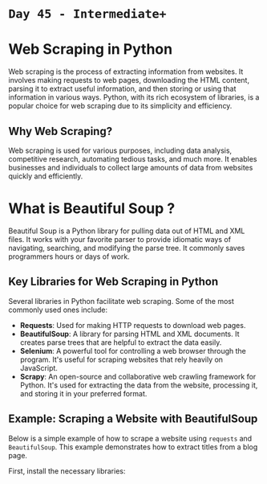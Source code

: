 # `Day 45 - Intermediate+`

# Web Scraping in Python

Web scraping is the process of extracting information from websites. It involves making requests to web pages, downloading the HTML content, parsing it to extract useful information, and then storing or using that information in various ways. Python, with its rich ecosystem of libraries, is a popular choice for web scraping due to its simplicity and efficiency.

## Why Web Scraping?

Web scraping is used for various purposes, including data analysis, competitive research, automating tedious tasks, and much more. It enables businesses and individuals to collect large amounts of data from websites quickly and efficiently.


# What is Beautiful Soup ?

Beautiful Soup is a Python library for pulling data out of HTML and XML files. It works with your favorite parser to provide idiomatic ways of navigating, searching, and modifying the parse tree. It commonly saves programmers hours or days of work.

## Key Libraries for Web Scraping in Python

Several libraries in Python facilitate web scraping. Some of the most commonly used ones include:

- **Requests**: Used for making HTTP requests to download web pages.
- **BeautifulSoup**: A library for parsing HTML and XML documents. It creates parse trees that are helpful to extract the data easily.
- **Selenium**: A powerful tool for controlling a web browser through the program. It's useful for scraping websites that rely heavily on JavaScript.
- **Scrapy**: An open-source and collaborative web crawling framework for Python. It's used for extracting the data from the website, processing it, and storing it in your preferred format.

## Example: Scraping a Website with BeautifulSoup

Below is a simple example of how to scrape a website using `requests` and `BeautifulSoup`. This example demonstrates how to extract titles from a blog page.

First, install the necessary libraries:








